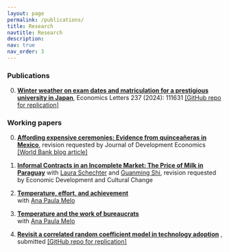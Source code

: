 ```yaml
---
layout: page
permalink: /publications/
title: Research
navtitle: Research
description: 
nav: true
nav_order: 3
---
```


### Publications ###

0. **[Winter weather on exam dates and matriculation for a prestigious university in Japan](https://www.sciencedirect.com/science/article/abs/pii/S0165176524001149)**,
Economics Letters 237 (2024): 111631
[\[GitHub repo for replication\]](https://github.com/mizuhirosuzuki/todai_center)

### Working papers ###

0. **[Affording expensive ceremonies: Evidence from quinceañeras in Mexico](../assets/pdf/quinceaneras_paper.pdf)**,
revision requested by Journal of Development Economics
[\[World Bank blog article\]](https://blogs.worldbank.org/impactevaluations/fancy-ceremonies-developing-countries-how-are-they-funded-and-what-are-economic)


0. **[Informal Contracts in an Incomplete Market: The Price of Milk in Paraguay](https://aae.wisc.edu/lschechter/Cheese.pdf)**
with [Laura Schechter](https://aae.wisc.edu/lschechter/) and [Guanming Shi](https://aae.wisc.edu/faculty/gshi/),
revision requested by Economic Development and Cultural Change

0. **[Temperature, effort, and achievement](http://anapmelo.github.io/files/manuscript_MM2.pdf)**  
with [Ana Paula Melo](https://www.apmelo.com/)

0. **[Temperature and the work of bureaucrats](../assets/pdf/audit_paper.pdf)**  
with [Ana Paula Melo](https://www.apmelo.com/)

0. **[Revisit a correlated random coefficient model in technology adoption](../assets/pdf/revisit_crc.pdf)**  ,
submitted
[\[GitHub repo for replication\]](https://github.com/mizuhirosuzuki/revisit_crc)

